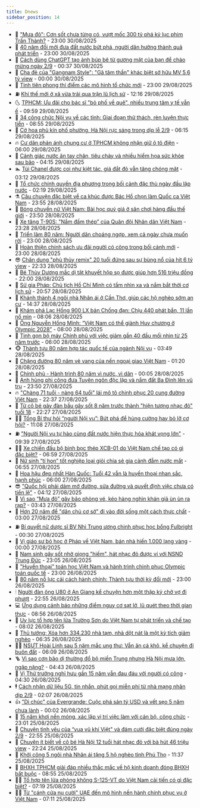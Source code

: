 ```yaml
---
title: Dnews
sidebar_position: 14
---
```


<!-- dantri-dnews:START -->
- 🤠 [&quot;Mưa đỏ&quot;: Cơn sốt chưa từng có, vượt mốc 300 tỷ phá kỷ lục phim Trấn Thành?](https://dantri.com.vn/giai-tri/mua-do-con-sot-chua-tung-co-vuot-moc-300-ty-pha-ky-luc-phim-tran-thanh-20250829085943725.htm) - 23:00 30/08/2025
- 🌈 [40 năm đổi mới đưa đất nước bứt phá, người dân hưởng thành quả phát triển](https://dantri.com.vn/noi-vu/40-nam-doi-moi-dua-dat-nuoc-but-pha-nguoi-dan-huong-thanh-qua-phat-trien-20250826171607892.htm) - 23:00 30/08/2025
- 🐎 [Cách dùng ChatGPT tạo ảnh búp bê từ gương mặt của bạn để chào mừng ngày 2/9](https://dantri.com.vn/cong-nghe/cach-dung-chatgpt-tao-anh-bup-be-tu-guong-mat-cua-ban-de-chao-mung-ngay-29-20250830010653901.htm) - 00:37 30/08/2025
- 👹 [Cha đẻ của &quot;Gangnam Style&quot;: &quot;Gã tâm thần&quot; khác biệt sở hữu MV 5,6 tỷ view](https://dantri.com.vn/giai-tri/cha-de-cua-gangnam-style-ga-tam-than-khac-biet-so-huu-mv-56-ty-view-20250829105623069.htm) - 00:00 30/08/2025
- 🫶 [Tỉnh tiên phong thí điểm các mô hình tổ chức mới](https://dantri.com.vn/noi-vu/tinh-tien-phong-thi-diem-cac-mo-hinh-to-chuc-moi-20250828114936923.htm) - 23:00 29/08/2025
- ⛽️ [Khí thế mới ở xã vừa trải qua trận lũ lịch sử](https://dantri.com.vn/xa-hoi/khi-the-moi-o-xa-vua-trai-qua-tran-lu-lich-su-20250829172438200.htm) - 12:16 29/08/2025
- 🌜 [TPHCM: Ưu đãi cho bác sĩ &quot;bỏ phố về quê&quot;, nhiều trung tâm y tế vẫn ế](https://dantri.com.vn/suc-khoe/tphcm-uu-dai-cho-bac-si-bo-pho-ve-que-nhieu-trung-tam-y-te-van-e-20250829152827076.htm) - 09:59 29/08/2025
- 💪 [34 công chức Nội vụ về các tỉnh: Giai đoạn thử thách, rèn luyện thực tiễn](https://dantri.com.vn/noi-vu/34-cong-chuc-noi-vu-ve-cac-tinh-giai-doan-thu-thach-ren-luyen-thuc-tien-20250829153710332.htm) - 08:55 29/08/2025
- 🎊 [Cờ hoa phủ kín phố phường, Hà Nội rực sáng trong dịp lễ 2/9](https://dantri.com.vn/du-lich/co-hoa-phu-kin-pho-phuong-ha-noi-ruc-sang-trong-dip-le-29-20250822195818029.htm) - 06:15 29/08/2025
- 🔥 [Cư dân phản ánh chung cư ở TPHCM không nhận giữ ô tô điện](https://dantri.com.vn/xa-hoi/cu-dan-phan-anh-chung-cu-o-tphcm-khong-nhan-giu-o-to-dien-20250822092135921.htm) - 06:00 29/08/2025
- 👀 [Cảnh giác nước ăn tay chân, tiêu chảy và nhiều hiểm họa sức khỏe sau bão](https://dantri.com.vn/suc-khoe/canh-giac-nuoc-an-tay-chan-tieu-chay-va-nhieu-hiem-hoa-suc-khoe-sau-bao-20250829104736661.htm) - 04:15 29/08/2025
- 🏊 [Túi Chanel được coi như kiệt tác, giá đắt đỏ vẫn tăng chóng mặt](https://dantri.com.vn/giai-tri/tui-chanel-duoc-coi-nhu-kiet-tac-gia-dat-do-van-tang-chong-mat-20250817085706795.htm) - 03:12 29/08/2025
- 🥸 [Tổ chức chính quyền địa phương trong bối cảnh đặc thù ngày đầu lập nước](https://dantri.com.vn/noi-vu/to-chuc-chinh-quyen-dia-phuong-trong-boi-canh-dac-thu-ngay-dau-lap-nuoc-20250817103816084.htm) - 02:19 29/08/2025
- ⚗️ [Câu chuyện đặc biệt về ca khúc được Bác Hồ chọn làm Quốc ca Việt Nam](https://dantri.com.vn/giai-tri/cau-chuyen-dac-biet-ve-ca-khuc-duoc-bac-ho-chon-lam-quoc-ca-viet-nam-20250827185251451.htm) - 23:55 28/08/2025
- 🐲 [Bóng chuyền nữ Việt Nam: Bài học quý giá ở sân chơi hàng đầu thế giới](https://dantri.com.vn/the-thao/bong-chuyen-nu-viet-nam-bai-hoc-quy-gia-o-san-choi-hang-dau-the-gioi-20250829005656536.htm) - 23:50 28/08/2025
- 🌁 [Xe tăng T-90S: &quot;Nắm đấm thép” của Quân đội Nhân dân Việt Nam](https://dantri.com.vn/khoa-hoc/xe-tang-t-90s-nam-dam-thep-cua-quan-doi-nhan-dan-viet-nam-20250828161327423.htm) - 23:28 28/08/2025
- 🧐 [Triển lãm 80 năm: Người dân choáng ngợp, xem cả ngày chưa muốn rời](https://dantri.com.vn/doi-song/trien-lam-80-nam-nguoi-dan-choang-ngop-xem-ca-ngay-chua-muon-roi-20250828165832155.htm) - 23:00 28/08/2025
- 👹 [Hoàn thiện chính sách ưu đãi người có công trong bối cảnh mới](https://dantri.com.vn/noi-vu/hoan-thien-chinh-sach-uu-dai-nguoi-co-cong-trong-boi-canh-moi-20250825162552736.htm) - 23:00 28/08/2025
- 😎 [Chân dung &quot;phù thủy remix&quot; 20 tuổi đứng sau sự bùng nổ của hit 6 tỷ view](https://dantri.com.vn/giai-tri/chan-dung-phu-thuy-remix-20-tuoi-dung-sau-su-bung-no-cua-hit-6-ty-view-20250827215354460.htm) - 22:33 28/08/2025
- 🤭 [Bé Thùy Dương mắc dị tật khuyết hộp sọ được giúp hơn 516 triệu đồng](https://dantri.com.vn/tam-long-nhan-ai/be-thuy-duong-mac-di-tat-khuyet-hop-so-duoc-giup-hon-516-trieu-dong-20250828171019411.htm) - 22:00 28/08/2025
- 🦣 [Sử gia Pháp: Chủ tịch Hồ Chí Minh có tầm nhìn xa và nắm bắt thời cơ lịch sử](https://dantri.com.vn/the-gioi/su-gia-phap-chu-tich-ho-chi-minh-co-tam-nhin-xa-va-nam-bat-thoi-co-lich-su-20250826171459229.htm) - 20:57 28/08/2025
- 🙉 [Khánh thành 4 ngôi nhà Nhân ái ở Cần Thơ, giúp các hộ nghèo sớm an cư](https://dantri.com.vn/tam-long-nhan-ai/khanh-thanh-4-ngoi-nha-nhan-ai-o-can-tho-giup-cac-ho-ngheo-som-an-cu-20250828144627655.htm) - 14:37 28/08/2025
- 🗽 [Khám phá Lạc Hồng 900 LX bản Chống đạn: Chịu 440 phát bắn, 11 lần nổ mìn](https://dantri.com.vn/o-to-xe-may/kham-pha-lac-hong-900-lx-ban-chong-dan-chiu-440-phat-ban-11-lan-no-min-20250828121341539.htm) - 08:06 28/08/2025
- 🐻 [Ông Nguyễn Hồng Minh: “Việt Nam có thể giành Huy chương ở Olympic 2028”](https://dantri.com.vn/the-thao/ong-nguyen-hong-minh-viet-nam-co-the-gianh-huy-chuong-o-olympic-2028-20250827000154586.htm) - 08:00 28/08/2025
- 🫣 [Tinh gọn bộ máy Chính phủ với việc giảm gần 40 đầu mối nhìn từ 25 năm trước](https://dantri.com.vn/noi-vu/tinh-gon-bo-may-chinh-phu-voi-viec-giam-gan-40-dau-moi-nhin-tu-25-nam-truoc-20250828102456082.htm) - 06:00 28/08/2025
- 🐵 [Thành tựu 80 năm hợp tác quốc tế của ngành Nội vụ](https://dantri.com.vn/noi-vu/thanh-tuu-80-nam-hop-tac-quoc-te-cua-nganh-noi-vu-20250826173921116.htm) - 03:49 28/08/2025
- 🥷 [Chặng đường 80 năm vẻ vang của nền ngoại giao Việt Nam](https://dantri.com.vn/xa-hoi/chang-duong-80-nam-ve-vang-cua-nen-ngoai-giao-viet-nam-20250828070049018.htm) - 01:20 28/08/2025
- 🐻 [Chính phủ - Hành trình 80 năm vì nước, vì dân](https://dantri.com.vn/xa-hoi/chinh-phu-hanh-trinh-80-nam-vi-nuoc-vi-dan-20250828065923259.htm) - 00:05 28/08/2025
- 🥸 [Anh hùng phi công đưa Tuyên ngôn độc lập và nắm đất Ba Đình lên vũ trụ](https://dantri.com.vn/doi-song/anh-hung-phi-cong-dua-tuyen-ngon-doc-lap-va-nam-dat-ba-dinh-len-vu-tru-20250827104950035.htm) - 23:50 27/08/2025
- 🔥 [&quot;Chàng 71 tuổi - nàng 64 tuổi&quot; lái mô tô chinh phục 20 cung đường Việt Nam](https://dantri.com.vn/du-lich/chang-71-tuoi-nang-64-tuoi-lai-mo-to-chinh-phuc-20-cung-duong-viet-nam-20250826180556145.htm) - 22:37 27/08/2025
- 🥰 [Từ cô bé gảy đàn bầu gây sốt 8 năm trước thành &quot;hiện tượng nhạc đỏ&quot; tuổi 18](https://dantri.com.vn/giai-tri/tu-co-be-gay-dan-bau-gay-sot-8-nam-truoc-thanh-hien-tuong-nhac-do-tuoi-18-20250821143036231.htm) - 22:27 27/08/2025
- 👨‍🏫 [Tổng Bí thư hỏi “người Nội vụ”: Bứt phá để hùng cường hay bỏ lỡ cơ hội?](https://dantri.com.vn/noi-vu/tong-bi-thu-hoi-nguoi-noi-vu-but-pha-de-hung-cuong-hay-bo-lo-co-hoi-20250827170650666.htm) - 11:08 27/08/2025
- ⛽️ [&quot;Người Nội vụ tự hào cùng đất nước hiện thực hóa khát vọng lớn&quot;](https://dantri.com.vn/noi-vu/nguoi-noi-vu-tu-hao-cung-dat-nuoc-hien-thuc-hoa-khat-vong-lon-20250827162623460.htm) - 09:39 27/08/2025
- 🧑‍💻 [Xe chiến đấu bộ binh bọc thép XCB-01 do Việt Nam chế tạo có gì đặc biệt?](https://dantri.com.vn/khoa-hoc/xe-chien-dau-bo-binh-boc-thep-xcb-01-do-viet-nam-che-tao-co-gi-dac-biet-20250827134519267.htm) - 06:59 27/08/2025
- 💪 [Nữ sinh “tí hon” tốt nghiệp loại giỏi chia sẻ gia cảnh đẫm nước mắt](https://dantri.com.vn/giao-duc/nu-sinh-ti-hon-tot-nghiep-loai-gioi-chia-se-gia-canh-dam-nuoc-mat-20250827131641490.htm) - 06:55 27/08/2025
- 🔭 [Hoa hậu đẹp nhất Hàn Quốc: Tuổi 42 vẫn là huyền thoại nhan sắc, hạnh phúc](https://dantri.com.vn/giai-tri/hoa-hau-dep-nhat-han-quoc-tuoi-42-van-la-huyen-thoai-nhan-sac-hanh-phuc-20250826110907830.htm) - 06:00 27/08/2025
- 😎 [&quot;Quốc hội phải dám mở đường, sửa đường và quyết định việc chưa có tiền lệ&quot;](https://dantri.com.vn/xa-hoi/quoc-hoi-phai-dam-mo-duong-sua-duong-va-quyet-dinh-viec-chua-co-tien-le-20250827110758291.htm) - 04:12 27/08/2025
- 🦩 [Vì sao “Mưa đỏ” gây bão phòng vé, kéo hàng nghìn khán giả ùn ùn ra rạp?](https://dantri.com.vn/giai-tri/vi-sao-mua-do-gay-bao-phong-ve-keo-hang-nghin-khan-gia-un-un-ra-rap-20250827100638698.htm) - 03:43 27/08/2025
- 🐻 [Hơn 20 năm để &quot;dân chủ cơ sở&quot; đi vào đời sống một cách thực chất](https://dantri.com.vn/noi-vu/hon-20-nam-de-dan-chu-co-so-di-vao-doi-song-mot-cach-thuc-chat-20250826152805624.htm) - 03:00 27/08/2025
- ⛽️ [Bí quyết nữ dược sĩ BV Nhi Trung ương chinh phục học bổng Fulbright](https://dantri.com.vn/giao-duc/bi-quyet-nu-duoc-si-bv-nhi-trung-uong-chinh-phuc-hoc-bong-fulbright-20250827013130958.htm) - 00:30 27/08/2025
- 📝 [Vị giáo sư bỏ học ở Pháp về Việt Nam, bán nhà hiến 1.000 lạng vàng](https://dantri.com.vn/doi-song/vi-giao-su-bo-hoc-o-phap-ve-viet-nam-ban-nha-hien-1000-lang-vang-20250807162328514.htm) - 00:00 27/08/2025
- 💯 [Nam sinh gây sốt nhờ giọng &quot;hiếm&quot;, hát nhạc đỏ được ví với NSND Trung Đức](https://dantri.com.vn/giai-tri/nam-sinh-gay-sot-nho-giong-hiem-hat-nhac-do-duoc-vi-voi-nsnd-trung-duc-20250823142036845.htm) - 23:05 26/08/2025
- 🤠 [&quot;Huyền thoại&quot; toán học Việt Nam và hành trình chinh phục Olympic toán quốc tế](https://dantri.com.vn/giao-duc/huyen-thoai-toan-hoc-viet-nam-va-hanh-trinh-chinh-phuc-olympic-toan-quoc-te-20250826164430094.htm) - 23:00 26/08/2025
- 🧐 [80 năm nỗ lực cải cách hành chính: Thành tựu thời kỳ đổi mới](https://dantri.com.vn/noi-vu/80-nam-no-luc-cai-cach-hanh-chinh-thanh-tuu-thoi-ky-doi-moi-20250825172655203.htm) - 23:00 26/08/2025
- 🕯 [Người đàn ông U80 ở An Giang kể chuyện hơn một thập kỷ chở vợ đi phượt](https://dantri.com.vn/doi-song/nguoi-dan-ong-u80-o-an-giang-ke-chuyen-hon-mot-thap-ky-cho-vo-di-phuot-20250825212607204.htm) - 22:55 26/08/2025
- 💻 [Ứng dụng cảnh báo những điểm nguy cơ sạt lở, lũ quét theo thời gian thực](https://dantri.com.vn/cong-nghe/ung-dung-canh-bao-nhung-diem-nguy-co-sat-lo-lu-quet-theo-thoi-gian-thuc-20250826154329867.htm) - 08:56 26/08/2025
- 🌋 [Uy lực tổ hợp tên lửa Trường Sơn do Việt Nam tự phát triển và chế tạo](https://dantri.com.vn/khoa-hoc/uy-luc-to-hop-ten-lua-truong-son-do-viet-nam-tu-phat-trien-va-che-tao-20250826143711291.htm) - 08:02 26/08/2025
- 🤖 [Thủ tướng: Xóa hơn 334.230 nhà tạm, nhà dột nát là một kỳ tích giảm nghèo](https://dantri.com.vn/xa-hoi/thu-tuong-xoa-hon-334230-nha-tam-nha-dot-nat-la-mot-ky-tich-giam-ngheo-20250826132252286.htm) - 06:35 26/08/2025
- 🧑‍💻 [NSƯT Hoài Linh sau 5 năm mắc ung thư: Vẫn ăn cá khô, kể chuyện đi buôn đất](https://dantri.com.vn/giai-tri/nsut-hoai-linh-sau-5-nam-mac-ung-thu-van-an-ca-kho-ke-chuyen-di-buon-dat-20250826102330526.htm) - 06:09 26/08/2025
- 🪜 [Vì sao cơn bão dị thường đổ bộ miền Trung nhưng Hà Nội mưa lớn, ngập nặng?](https://dantri.com.vn/xa-hoi/vi-sao-con-bao-di-thuong-do-bo-mien-trung-nhung-ha-noi-mua-lon-ngap-nang-20250826112724115.htm) - 04:43 26/08/2025
- 🚀 [Vị Thứ trưởng nghỉ hưu gần 15 năm vẫn đau đáu với người có công](https://dantri.com.vn/noi-vu/vi-thu-truong-nghi-huu-gan-15-nam-van-dau-dau-voi-nguoi-co-cong-20250825202901172.htm) - 04:30 26/08/2025
- 🕴 [Cách nhận dữ liệu 5G, tin nhắn, phút gọi miễn phí từ nhà mạng nhân dịp 2/9](https://dantri.com.vn/cong-nghe/cach-nhan-du-lieu-5g-tin-nhan-phut-goi-mien-phi-tu-nha-mang-nhan-dip-29-20250826035236222.htm) - 02:07 26/08/2025
- 👍 [&quot;Di chúc&quot; của Evergrande: Cuộc phá sản tỷ USD và vết sẹo 5 năm chưa lành](https://dantri.com.vn/kinh-doanh/di-chuc-cua-evergrande-cuoc-pha-san-ty-usd-va-vet-seo-5-nam-chua-lanh-20250825213140877.htm) - 00:02 26/08/2025
- 🥳 [15 năm khơi nền móng, xác lập vị trí việc làm với cán bộ, công chức](https://dantri.com.vn/noi-vu/15-nam-khoi-nen-mong-xac-lap-vi-tri-viec-lam-voi-can-bo-cong-chuc-20250823100623850.htm) - 23:01 25/08/2025
- 🥳 [Chuyện tình yêu của “vua vũ khí Việt&quot; và đám cưới đặc biệt đúng ngày 2/9](https://dantri.com.vn/doi-song/chuyen-tinh-yeu-cua-vua-vu-khi-viet-va-dam-cuoi-dac-biet-dung-ngay-29-20250825145003511.htm) - 22:55 25/08/2025
- 🦩 [Chuyện ít biết về cô bé Hà Nội 12 tuổi hát nhạc đỏ với bà hút 46 triệu view](https://dantri.com.vn/giai-tri/chuyen-it-biet-ve-co-be-ha-noi-12-tuoi-hat-nhac-do-voi-ba-hut-46-trieu-view-20250823192008773.htm) - 22:24 25/08/2025
- 🗽 [Khởi công 5 ngôi nhà Nhân ái tặng 5 hộ nghèo tỉnh Phú Thọ](https://dantri.com.vn/tam-long-nhan-ai/khoi-cong-5-ngoi-nha-nhan-ai-tang-5-ho-ngheo-tinh-phu-tho-20250825165026160.htm) - 11:37 25/08/2025
- 🤖 [BHXH TPHCM giải đáp nhiều thắc mắc về hộ kinh doanh đóng BHXH bắt buộc](https://dantri.com.vn/lao-dong-viec-lam/bhxh-tphcm-giai-dap-nhieu-thac-mac-ve-ho-kinh-doanh-dong-bhxh-bat-buoc-20250825005301261.htm) - 08:55 25/08/2025
- 🧑‍🏫 [Tổ hợp tên lửa phòng không S-125-VT do Việt Nam cải tiến có gì đặc biệt?](https://dantri.com.vn/khoa-hoc/to-hop-ten-lua-phong-khong-s-125-vt-do-viet-nam-cai-tien-co-gi-dac-biet-20250825132125309.htm) - 07:19 25/08/2025
- 👨‍🏫 [Từ &quot;cánh cửa nụ cười&quot; UAE đến mô hình nền hành chính phục vụ ở Việt Nam](https://dantri.com.vn/noi-vu/tu-canh-cua-nu-cuoi-uae-den-mo-hinh-nen-hanh-chinh-phuc-vu-o-viet-nam-20250825101205319.htm) - 07:11 25/08/2025<!-- dantri-dnews:END -->
